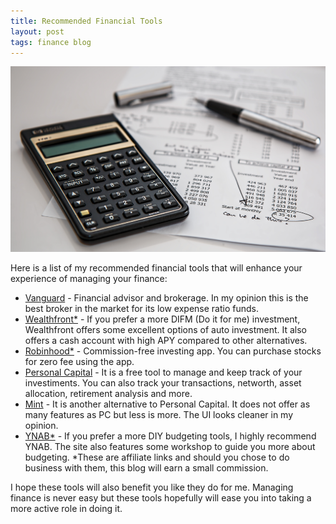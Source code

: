 ```yaml
---
title: Recommended Financial Tools
layout: post
tags: finance blog
---
```


![finance](/assets/img/accounting-black-budget.jpg)

Here is a list of my recommended financial tools that will enhance your experience of managing your finance:

* [Vanguard](https://vanguard.com) - Financial advisor and brokerage. In my opinion this is the best broker in the market for its low expense ratio funds.
* [Wealthfront*](/go/wealthfront) - If you prefer a more DIFM (Do it for me) investment, Wealthfront offers some excellent options of auto investment. It also offers a cash account with high APY compared to other alternatives.
* [Robinhood*](/go/robinhood) - Commission-free investing app. You can purchase stocks for zero fee using the app. 
* [Personal Capital](https://www.personalcapital.com) - It is a free tool to manage and keep track of your investiments. You can also track your transactions, networth, asset allocation, retirement analysis and more.
* [Mint](http://mint.com) - It is another alternative to Personal Capital. It does not offer as many features as PC but less is more. The UI looks cleaner in my opinion.
* [YNAB*](/go/ynab) - If you prefer a more DIY budgeting tools, I highly recommend YNAB. The site also features some workshop to guide you more about budgeting.
*These are affiliate links and should you chose to do business with them, this blog will earn a small commission.

I hope these tools will also benefit you like they do for me. Managing finance is never easy but these tools hopefully will ease you into taking a more active role in doing it.